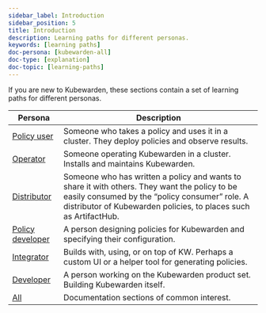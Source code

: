 ```yaml
---
sidebar_label: Introduction
sidebar_position: 5
title: Introduction
description: Learning paths for different personas.
keywords: [learning paths]
doc-persona: [kubewarden-all]
doc-type: [explanation]
doc-topic: [learning-paths]
---
```


<head>
  <link rel="canonical" href="https://docs.kubewarden.io/learning-paths/paths"/>
</head>

If you are new to Kubewarden, these sections contain a set of learning paths for different personas.

|Persona|Description|
|-|-|
|[Policy user](kubewarden-user.md)|Someone who takes a policy and uses it in a cluster. They deploy policies and observe results.|
|[Operator](kubewarden-operator.md)|Someone operating Kubewarden in a cluster. Installs and maintains Kubewarden.|
|[Distributor](kubewarden-distributor.md)|Someone who has written a policy and wants to share it with others. They want the policy to be easily consumed by the “policy consumer” role. A distributor of Kubewarden policies, to places such as ArtifactHub.|
|[Policy developer](kubewarden-policy-developer.md)| A person designing policies for Kubewarden and specifying their configuration.|
|[Integrator](kubewarden-integrator.md)|Builds with, using, or on top of KW. Perhaps a custom UI or a helper tool for generating policies.|
|[Developer](kubewarden-developer.md)|A person working on the Kubewarden product set. Building Kubewarden itself.|
|[All](kubewarden-all.md)|Documentation sections of common interest.|
